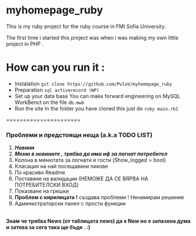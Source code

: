 myhomepage_ruby
===============

This is my ruby project for the ruby course in FMI Sofia University.

The first time i started this project was when i was making my own little project in PHP .

How can you run it :
===========

* Instalation
```git clone https://github.com/PuloV/myhomepage_ruby```
* Preparation
	```sql activerecord (WP) ```
* Set up your data base
	You can make forward engineering on MySQL WorkBenct on the file
	``` db.mwb ```
* Run the site
	In the folder you have cloned this just do
	``` ruby main.rb1 ```



======================

<p><h3> Проблеми и предстоящи неща (a.k.a TODO LIST) </h3>
	<ol>
		<li><strong><em>Новини</em></strong></li>
		<li><strong><em>Меню в новините , трябва да има иф за логнат потребител </em></strong></li>
		<li>Колона в менютата за логнати и гости (Show_logged = bool) </li>
		<li>Класация на най посещавани ликове</li>
		<li>По красиво Readme</li>
		<li>Поставяне на валидации (НЕМОЖЕ ДА СЕ ВЯРВА НА ПОТРЕБИТЕЛСКИ ВХОД)</li>
		<li>Показване на грешки</li>
		<li><b>Проблем с кирилицата !</b> създава проблеми ! Ненамирам решение</li>
		<li>Администраторски панел с прости функции</li>
	</ol>
	<br />
	<span><strong> Знам че трябва News (от таблицата news) да е New но е запазена дума и затова за сега така ще бъде . :) </strong></span>
</p>

